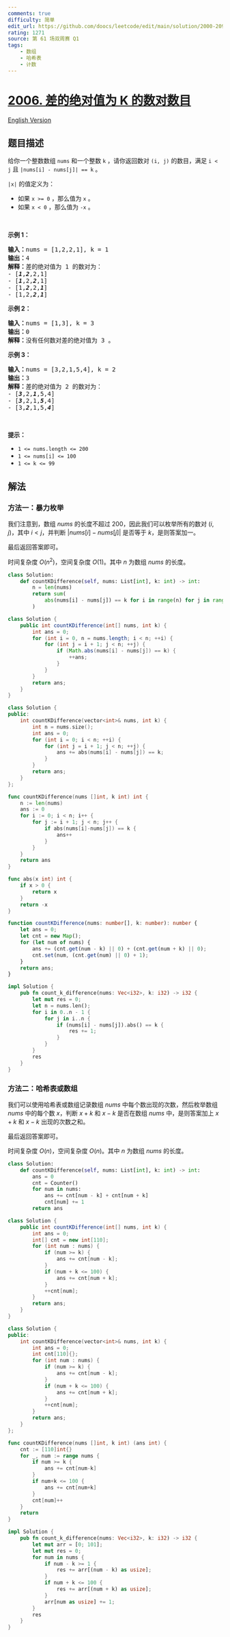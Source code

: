 ```yaml
---
comments: true
difficulty: 简单
edit_url: https://github.com/doocs/leetcode/edit/main/solution/2000-2099/2006.Count%20Number%20of%20Pairs%20With%20Absolute%20Difference%20K/README.md
rating: 1271
source: 第 61 场双周赛 Q1
tags:
    - 数组
    - 哈希表
    - 计数
---
```


# [2006. 差的绝对值为 K 的数对数目](https://leetcode.cn/problems/count-number-of-pairs-with-absolute-difference-k)

[English Version](/solution/2000-2099/2006.Count%20Number%20of%20Pairs%20With%20Absolute%20Difference%20K/README_EN.md)

## 题目描述

<!-- 这里写题目描述 -->

<p>给你一个整数数组&nbsp;<code>nums</code>&nbsp;和一个整数&nbsp;<code>k</code>&nbsp;，请你返回数对&nbsp;<code>(i, j)</code>&nbsp;的数目，满足&nbsp;<code>i &lt; j</code>&nbsp;且&nbsp;<code>|nums[i] - nums[j]| == k</code>&nbsp;。</p>

<p><code>|x|</code>&nbsp;的值定义为：</p>

<ul>
	<li>如果&nbsp;<code>x &gt;= 0</code>&nbsp;，那么值为&nbsp;<code>x</code>&nbsp;。</li>
	<li>如果&nbsp;<code>x &lt; 0</code>&nbsp;，那么值为&nbsp;<code>-x</code>&nbsp;。</li>
</ul>

<p>&nbsp;</p>

<p><strong>示例 1：</strong></p>

<pre><b>输入：</b>nums = [1,2,2,1], k = 1
<b>输出：</b>4
<b>解释：</b>差的绝对值为 1 的数对为：
- [<em><strong>1</strong></em>,<em><strong>2</strong></em>,2,1]
- [<em><strong>1</strong></em>,2,<em><strong>2</strong></em>,1]
- [1,<em><strong>2</strong></em>,2,<em><strong>1</strong></em>]
- [1,2,<em><strong>2</strong></em>,<em><strong>1</strong></em>]
</pre>

<p><strong>示例 2：</strong></p>

<pre><b>输入：</b>nums = [1,3], k = 3
<b>输出：</b>0
<b>解释：</b>没有任何数对差的绝对值为 3 。
</pre>

<p><strong>示例 3：</strong></p>

<pre><b>输入：</b>nums = [3,2,1,5,4], k = 2
<b>输出：</b>3
<b>解释：</b>差的绝对值为 2 的数对为：
- [<em><strong>3</strong></em>,2,<em><strong>1</strong></em>,5,4]
- [<em><strong>3</strong></em>,2,1,<em><strong>5</strong></em>,4]
- [3,<em><strong>2</strong></em>,1,5,<em><strong>4</strong></em>]
</pre>

<p>&nbsp;</p>

<p><strong>提示：</strong></p>

<ul>
	<li><code>1 &lt;= nums.length &lt;= 200</code></li>
	<li><code>1 &lt;= nums[i] &lt;= 100</code></li>
	<li><code>1 &lt;= k &lt;= 99</code></li>
</ul>

## 解法

### 方法一：暴力枚举

我们注意到，数组 $nums$ 的长度不超过 $200$，因此我们可以枚举所有的数对 $(i, j)$，其中 $i < j$，并判断 $|nums[i] - nums[j]|$ 是否等于 $k$，是则答案加一。

最后返回答案即可。

时间复杂度 $O(n^2)$，空间复杂度 $O(1)$。其中 $n$ 为数组 $nums$ 的长度。

<!-- tabs:start -->

```python
class Solution:
    def countKDifference(self, nums: List[int], k: int) -> int:
        n = len(nums)
        return sum(
            abs(nums[i] - nums[j]) == k for i in range(n) for j in range(i + 1, n)
        )
```

```java
class Solution {
    public int countKDifference(int[] nums, int k) {
        int ans = 0;
        for (int i = 0, n = nums.length; i < n; ++i) {
            for (int j = i + 1; j < n; ++j) {
                if (Math.abs(nums[i] - nums[j]) == k) {
                    ++ans;
                }
            }
        }
        return ans;
    }
}
```

```cpp
class Solution {
public:
    int countKDifference(vector<int>& nums, int k) {
        int n = nums.size();
        int ans = 0;
        for (int i = 0; i < n; ++i) {
            for (int j = i + 1; j < n; ++j) {
                ans += abs(nums[i] - nums[j]) == k;
            }
        }
        return ans;
    }
};
```

```go
func countKDifference(nums []int, k int) int {
	n := len(nums)
	ans := 0
	for i := 0; i < n; i++ {
		for j := i + 1; j < n; j++ {
			if abs(nums[i]-nums[j]) == k {
				ans++
			}
		}
	}
	return ans
}

func abs(x int) int {
	if x > 0 {
		return x
	}
	return -x
}
```

```ts
function countKDifference(nums: number[], k: number): number {
    let ans = 0;
    let cnt = new Map();
    for (let num of nums) {
        ans += (cnt.get(num - k) || 0) + (cnt.get(num + k) || 0);
        cnt.set(num, (cnt.get(num) || 0) + 1);
    }
    return ans;
}
```

```rust
impl Solution {
    pub fn count_k_difference(nums: Vec<i32>, k: i32) -> i32 {
        let mut res = 0;
        let n = nums.len();
        for i in 0..n - 1 {
            for j in i..n {
                if (nums[i] - nums[j]).abs() == k {
                    res += 1;
                }
            }
        }
        res
    }
}
```

<!-- tabs:end -->

### 方法二：哈希表或数组

我们可以使用哈希表或数组记录数组 $nums$ 中每个数出现的次数，然后枚举数组 $nums$ 中的每个数 $x$，判断 $x + k$ 和 $x - k$ 是否在数组 $nums$ 中，是则答案加上 $x+k$ 和 $x-k$ 出现的次数之和。

最后返回答案即可。

时间复杂度 $O(n)$，空间复杂度 $O(n)$。其中 $n$ 为数组 $nums$ 的长度。

<!-- tabs:start -->

```python
class Solution:
    def countKDifference(self, nums: List[int], k: int) -> int:
        ans = 0
        cnt = Counter()
        for num in nums:
            ans += cnt[num - k] + cnt[num + k]
            cnt[num] += 1
        return ans
```

```java
class Solution {
    public int countKDifference(int[] nums, int k) {
        int ans = 0;
        int[] cnt = new int[110];
        for (int num : nums) {
            if (num >= k) {
                ans += cnt[num - k];
            }
            if (num + k <= 100) {
                ans += cnt[num + k];
            }
            ++cnt[num];
        }
        return ans;
    }
}
```

```cpp
class Solution {
public:
    int countKDifference(vector<int>& nums, int k) {
        int ans = 0;
        int cnt[110]{};
        for (int num : nums) {
            if (num >= k) {
                ans += cnt[num - k];
            }
            if (num + k <= 100) {
                ans += cnt[num + k];
            }
            ++cnt[num];
        }
        return ans;
    }
};
```

```go
func countKDifference(nums []int, k int) (ans int) {
	cnt := [110]int{}
	for _, num := range nums {
		if num >= k {
			ans += cnt[num-k]
		}
		if num+k <= 100 {
			ans += cnt[num+k]
		}
		cnt[num]++
	}
	return
}
```

```rust
impl Solution {
    pub fn count_k_difference(nums: Vec<i32>, k: i32) -> i32 {
        let mut arr = [0; 101];
        let mut res = 0;
        for num in nums {
            if num - k >= 1 {
                res += arr[(num - k) as usize];
            }
            if num + k <= 100 {
                res += arr[(num + k) as usize];
            }
            arr[num as usize] += 1;
        }
        res
    }
}
```

<!-- tabs:end -->

<!-- end -->
